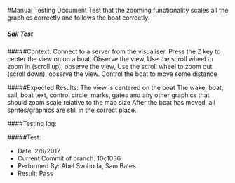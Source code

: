 #Manual Testing Document 
Test that the zooming functionality scales all the graphics correctly and follows the boat correctly.

##### Sail Test
#####Context:
    Connect to a server from the visualiser. Press the Z key to center the view on on a boat. Observe the view.
    Use the scroll wheel to zoom in (scroll up), observe the view,
    Use the scroll wheel to zoom out (scroll down), observe the view.
    Control the boat to move some distance
    
    
#####Expected Results:
    The view is centered on the boat
    The wake, boat, sail, boat text, control circle, marks, gates and any other graphics that should zoom scale relative to the map size 
    After the boat has moved, all sprites/graphics are still in the correct place.

####Testing log:

#####Test:
   
- Date: 2/8/2017
- Current Commit of branch: 10c1036
- Performed By: Abel Svoboda, Sam Bates
- Result: Pass

    

    
